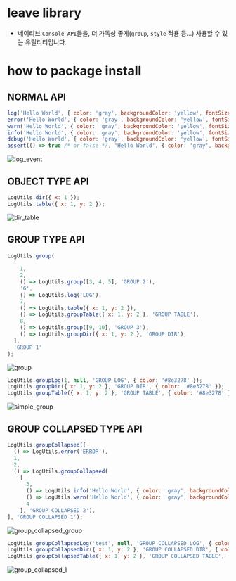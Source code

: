 # leave library

- 네이티브 `Console API`들을, 더 가독성 좋게(`group`, `style` 적용 등...) 사용할 수 있는 유틸리티입니다.

# how to package install

## NORMAL API
```javascript
log('Hello World', { color: 'gray', backgroundColor: 'yellow', fontSize: '10px' });
error('Hello World', { color: 'gray', backgroundColor: 'yellow', fontSize: '20px' });
warn('Hello World', { color: 'gray', backgroundColor: 'yellow', fontSize: '30px' });
info('Hello World', { color: 'gray', backgroundColor: 'yellow', fontSize: '40px' });
debug('Hello World', { color: 'gray', backgroundColor: 'yellow', fontSize: '50px' });
assert(() => true /* or false */, 'Hello World', { color: 'gray', backgroundColor: 'yellow', fontSize: '60px' });
```
![log_event](https://git.linecorp.com/storage/user/3128/files/93b11d80-fcc0-11ea-9ec9-9a1958e0abf1)

## OBJECT TYPE API

```javascript
LogUtils.dir({ x: 1 });
LogUtils.table({ x: 1, y: 2 });
```
![dir_table](https://git.linecorp.com/storage/user/3128/files/c529e900-fcc0-11ea-808a-c03acad926e5)

## GROUP TYPE API

```javascript
LogUtils.group(
  [
    1, 
    2, 
    () => LogUtils.group([3, 4, 5], 'GROUP 2'), 
    '6',
    () => LogUtils.log('LOG'),
    7,
    () => LogUtils.table({ x: 1, y: 2 }),
    () => LogUtils.groupTable({ x: 1, y: 2 }, 'GROUP TABLE'), 
    8,
    () => LogUtils.group([9, 10], 'GROUP 3'),
    () => LogUtils.groupDir({ x: 1, y: 2 }, 'GROUP DIR'),
  ],
  'GROUP 1'
);
```
![group](https://git.linecorp.com/storage/user/3128/files/e12d8a80-fcc0-11ea-9062-3f9baac7756b)

```javascript
LogUtils.groupLog(1, null, 'GROUP LOG', { color: '#8e3278' });
LogUtils.groupDir({ x: 1, y: 2 }, 'GROUP DIR', { color: '#8e3278' });
LogUtils.groupTable({ x: 1, y: 2 }, 'GROUP TABLE', { color: '#8e3278' });
```
![simple_group](https://git.linecorp.com/storage/user/3128/files/f73b4b00-fcc0-11ea-8075-0b5938608773)

## GROUP COLLAPSED TYPE API

```javascript
LogUtils.groupCollapsed([
  () => LogUtils.error('ERROR'), 
  1, 
  2,
  () => LogUtils.groupCollapsed(
    [
      3, 
      () => LogUtils.info('Hello World', { color: 'gray', backgroundColor: 'yellow', fontSize: '40px' }),
      () => LogUtils.warn('Hello World', { color: 'gray', backgroundColor: 'yellow', fontSize: '30px' }),
      4
    ], 'GROUP COLLAPSED 2'),
], 'GROUP COLLAPSED 1');
```

![group_collapsed_group](https://git.linecorp.com/storage/user/3128/files/1508b000-fcc1-11ea-9c83-af251e61eeb4)

```javascript
LogUtils.groupCollapsedLog('test', null, 'GROUP COLLAPSED LOG', { color: '#40a53a' });
LogUtils.groupCollapsedDir({ x: 1, y: 2 }, 'GROUP COLLAPSED DIR', { color: '#40a53a' });
LogUtils.groupCollapsedTable({ x: 1, y: 2 }, 'GROUP COLLAPSED TABLE', { color: '#40a53a' });
```
![group_collapsed_1](https://git.linecorp.com/storage/user/3128/files/2b167080-fcc1-11ea-889f-f78eff8387b1)

